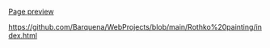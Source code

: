 [Page preview](https://html-preview.github.io/?url=https://github.com/Barquena/WebProjects/blob/main/Rothko%20painting/index.htmll)

https://github.com/Barquena/WebProjects/blob/main/Rothko%20painting/index.html
